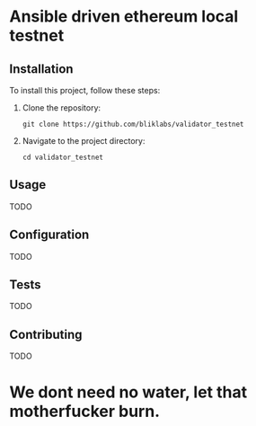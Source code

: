# Ansible driven ethereum local testnet

## Installation

To install this project, follow these steps:

1. Clone the repository:
    ```
    git clone https://github.com/bliklabs/validator_testnet
    ```

2. Navigate to the project directory:
    ```
    cd validator_testnet
    ```

## Usage
TODO

## Configuration
TODO

## Tests
TODO

## Contributing
TODO


# We dont need no water, let that motherfucker burn.
